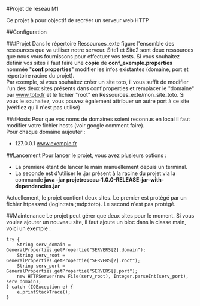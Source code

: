 
#Projet de réseau M1

Ce projet à pour objectif de recréer un serveur web HTTP

##Configuration

###Projet
Dans le répertoire Ressources_exte figure l'ensemble des ressources que va utiliser notre serveur. Site1 et Site2 sont deux ressources que nous vous fournissons pour effectuer vos tests. 
Si vous souhaitez définir vos sites il faut faire une **copie** de **conf_exemple.properties** nommée "**conf.properties**" modifier les infos existantes (domaine, port et répertoire racine du projet).   
Par exemple, si vous souhaitez créer un site toto, il vous suffit de modifier l'un des deux sites présents dans conf.properties et remplacer le "domaine" par www.toto.fr et le fichier "root" en Ressources_exte/mon_site_toto. 
Si vous le souhaitez, vous pouvez également attribuer un autre port à ce site (vérifiez qu'il n'est pas utilisé)

###Hosts
Pour que vos noms de domaines soient reconnus en local il faut modifier votre fichier hosts (voir google comment faire).  
Pour chaque domaine aujouter :
  * 127.0.0.1 www.exemple.fr 


##Lancement
Pour lancer le projet, vous avez plusieurs options :  
 * La première étant de lancer le main manuellement depuis un terminal.
 * La seconde est d'utiliser le .jar présent à la racine du projet via la commande **java -jar projetreseau-1.0.0-RELEASE-jar-with-dependencies.jar**

Actuellement, le projet contient deux sites. Le premier est protégé par un fichier htpasswd (login:tata ;mdp:toto). Le second n'est pas protégé.

##Maintenance
Le projet peut gérer que deux sites pour le moment. Si vous voulez ajouter un nouveau site, il faut ajoute un bloc dans la classe main, voici un exemple :  
```
try {
    String serv_domain = GeneralProperties.getPropertie("SERVERS[2].domain");
    String serv_root = GeneralProperties.getPropertie("SERVERS[2].root");
    String serv_port = GeneralProperties.getPropertie("SERVERS[].port");
    new HTTPServer(new File(serv_root), Integer.parseInt(serv_port), serv_domain);
} catch (IOException e) {
    e.printStackTrace();
}
```
